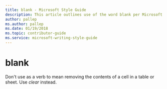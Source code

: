 ```yaml
---
title: blank - Microsoft Style Guide
description: This article outlines use of the word blank per Microsoft style guidelines.
author: pallep
ms.author: pallep
ms.date: 01/19/2018
ms.topic: contributor-guide
ms.service: microsoft-writing-style-guide
---
```


# blank

Don't use as a verb to mean removing the contents of a cell in a table or sheet. Use *clear* instead.
